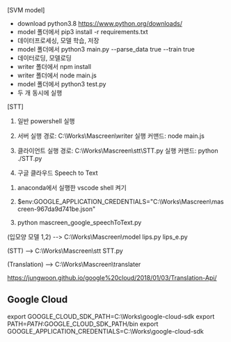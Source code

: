
[SVM model]
- download python3.8 https://www.python.org/downloads/
- model 폴더에서 pip3 install -r requirements.txt
- 데이터프로세싱, 모델 학습, 저장
- model 폴더에서 python3 main.py --parse_data true --train true
- 데이터로딩, 모델로딩
- writer 폴더에서 npm install
- writer 폴더에서 node main.js
- model 폴더에서 python3 test.py
- 두 개 동시에 실행

[STT]
1. 일반 powershell 실행

2. 서버  실행
경로: C:\Works\Mascreen\writer
실행 커맨드: node main.js

3. 클라이언트 실행
경로: C:\Works\Mascreen\stt\STT.py
실행 커맨드: python ./STT.py

4. 구글 클라우드 Speech to Text
1) anaconda에서 실행한 vscode shell 켜기

2) $env:GOOGLE_APPLICATION_CREDENTIALS="C:\Works\Mascreen\mascreen-967da9d741be.json"

3) python mascreen_google_speechToText.py

(입모양 모델 1,2) --> 
C:\Works\Mascreen\model
lips.py
lips_e.py

(STT) -->
C:\Works\Mascreen\stt
STT.py

(Translation) -->
C:\Works\Mascreen\translater


https://jungwoon.github.io/google%20cloud/2018/01/03/Translation-Api/

## Google Cloud
export GOOGLE_CLOUD_SDK_PATH=C:\Works\google-cloud-sdk
export PATH=$PATH:$GOOGLE_CLOUD_SDK_PATH/bin
export GOOGLE_APPLICATION_CREDENTIALS=C:\Works\google-cloud-sdk